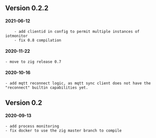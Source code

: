
## Version 0.2.2

#### 2021-06-12
        - add clientid in config to permit multiple instances of iotmonitor
        - fix 0.8 compilation

#### 2020-11-22
	- move to zig release 0.7

#### 2020-10-16

	- add mqtt reconnect logic, as mqtt sync client does not have the "reconnect" builtin capabilities yet.

## Version 0.2

#### 2020-09-13

	- add process monitoring
	- fix docker to use the zig master branch to compile

